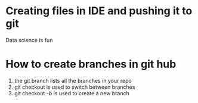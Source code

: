 # Creating files in IDE and pushing it to git
Data science is fun

# How to create branches in git hub
1. the git branch lists all the branches in your repo
2. git checkout is used to switch between branches
3. git checkout -b is used to create a new branch